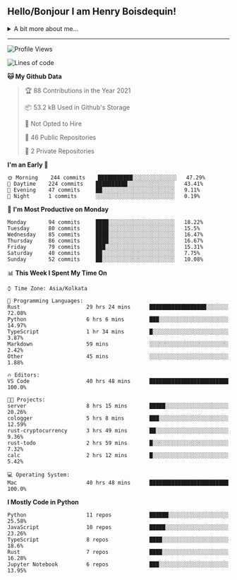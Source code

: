 <!--
**henryboisdequin/henryboisdequin** is a ✨ _special_ ✨ repository because its `README.md` (this file) appears on your GitHub profile.

Here are some ideas to get you started:

- 🔭 I’m currently working on ...
- 🌱 I’m currently learning ...
- 👯 I’m looking to collaborate on ...
- 🤔 I’m looking for help with ...
- 💬 Ask me about ...
- 📫 How to reach me: ...
- 😄 Pronouns: ...
- ⚡ Fun fact: ...
-->
<h2>Hello/Bonjour I am Henry Boisdequin!</h2>

<p align="middle">
    
<!-- https://iconmonstr.com/ -->

<details>
<summary>A bit more about me... </summary>
<br>
    
```typescript
const henryBoisdequin: human = {
    from: ["philippines", "belgium"],
    age: 12,
    languages: ["typescript/javascript", "python", "rust"],
    askMeAbout: ["web dev", "machine learning", "fullstack projects", "swimming"],
    technologies: {
        mobile: ["flutter"],
        frontEnd: {
            js: ["react.js", "next.js", "svelte"],
            css: ["bootstrap", "chakra-ui", "tailwind css"]
        },
        backEnd: {
            js: ["node", "express", "graphql", "typeorm"],
            python: ["flask"],
        },
        devOps: ["Vercel hosting + analytics", "AWS S3"],
        databases: ["postgresql", "redis"],
        otherTools: ["firebase", "tensorflow", "keras", "numpy", "pygame"]
    },
    currentFocus: ["Rust", "Blogging on dev.to/hb"],
    hobbies: ["swimming", "programming"],
};
```

</details>

---
<!--START_SECTION:waka-->
![Profile Views](http://img.shields.io/badge/Profile%20Views-22-blue)

![Lines of code](https://img.shields.io/badge/From%20Hello%20World%20I%27ve%20Written-239081%20lines%20of%20code-blue)

**🐱 My Github Data** 

> 🏆 88 Contributions in the Year 2021
 > 
> 📦 53.2 kB Used in Github's Storage 
 > 
> 🚫 Not Opted to Hire
 > 
> 📜 46 Public Repositories 
 > 
> 🔑 2 Private Repositories  
 > 
**I'm an Early 🐤** 

```text
🌞 Morning    244 commits    ███████████░░░░░░░░░░░░░░   47.29% 
🌆 Daytime    224 commits    ██████████░░░░░░░░░░░░░░░   43.41% 
🌃 Evening    47 commits     ██░░░░░░░░░░░░░░░░░░░░░░░   9.11% 
🌙 Night      1 commits      ░░░░░░░░░░░░░░░░░░░░░░░░░   0.19%

```
📅 **I'm Most Productive on Monday** 

```text
Monday       94 commits     ████░░░░░░░░░░░░░░░░░░░░░   18.22% 
Tuesday      80 commits     ████░░░░░░░░░░░░░░░░░░░░░   15.5% 
Wednesday    85 commits     ████░░░░░░░░░░░░░░░░░░░░░   16.47% 
Thursday     86 commits     ████░░░░░░░░░░░░░░░░░░░░░   16.67% 
Friday       79 commits     ███░░░░░░░░░░░░░░░░░░░░░░   15.31% 
Saturday     40 commits     ██░░░░░░░░░░░░░░░░░░░░░░░   7.75% 
Sunday       52 commits     ██░░░░░░░░░░░░░░░░░░░░░░░   10.08%

```


📊 **This Week I Spent My Time On** 

```text
⌚︎ Time Zone: Asia/Kolkata

💬 Programming Languages: 
Rust                     29 hrs 24 mins      ██████████████████░░░░░░░   72.08% 
Python                   6 hrs 6 mins        ███░░░░░░░░░░░░░░░░░░░░░░   14.97% 
TypeScript               1 hr 34 mins        █░░░░░░░░░░░░░░░░░░░░░░░░   3.87% 
Markdown                 59 mins             ░░░░░░░░░░░░░░░░░░░░░░░░░   2.42% 
Other                    45 mins             ░░░░░░░░░░░░░░░░░░░░░░░░░   1.88%

🔥 Editors: 
VS Code                  40 hrs 48 mins      █████████████████████████   100.0%

🐱‍💻 Projects: 
server                   8 hrs 15 mins       █████░░░░░░░░░░░░░░░░░░░░   20.26% 
cologger                 5 hrs 8 mins        ███░░░░░░░░░░░░░░░░░░░░░░   12.59% 
rust-cryptocurrency      3 hrs 49 mins       ██░░░░░░░░░░░░░░░░░░░░░░░   9.36% 
rust-todo                2 hrs 59 mins       █░░░░░░░░░░░░░░░░░░░░░░░░   7.32% 
calc                     2 hrs 12 mins       █░░░░░░░░░░░░░░░░░░░░░░░░   5.42%

💻 Operating System: 
Mac                      40 hrs 48 mins      █████████████████████████   100.0%

```

**I Mostly Code in Python** 

```text
Python                   11 repos            ██████░░░░░░░░░░░░░░░░░░░   25.58% 
JavaScript               10 repos            █████░░░░░░░░░░░░░░░░░░░░   23.26% 
TypeScript               8 repos             ████░░░░░░░░░░░░░░░░░░░░░   18.6% 
Rust                     7 repos             ████░░░░░░░░░░░░░░░░░░░░░   16.28% 
Jupyter Notebook         6 repos             ███░░░░░░░░░░░░░░░░░░░░░░   13.95%

```



<!--END_SECTION:waka-->

